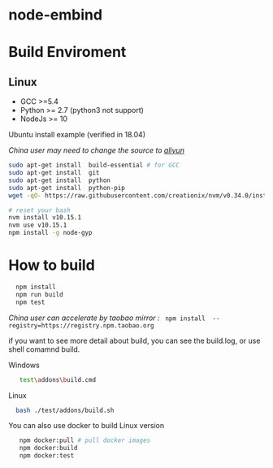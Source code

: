 # node-embind


# Build Enviroment

## Linux

* GCC >=5.4
* Python >= 2.7 (python3 not support)
* NodeJs >= 10

Ubuntu install example (verified in 18.04)

_China user may need to change the source to [aliyun](!https://opsx.alibaba.com/mirror)_

```sh
sudo apt-get install  build-essential # for GCC
sudo apt-get install  git
sudo apt-get install  python
sudo apt-get install  python-pip
wget -qO- https://raw.githubusercontent.com/creationix/nvm/v0.34.0/install.sh | bash

# reset your bash
nvm install v10.15.1
nvm use v10.15.1
npm install -g node-gyp


```

# How to build

```sh
  npm install
  npm run build
  npm test
```

_China user can accelerate by taobao mirror :_ ``` npm install  --registry=https://registry.npm.taobao.org```

if you want to see more detail about build, you can see the build.log, or use shell comamnd build.

Windows
```sh
   test\addons\build.cmd
```
Linux
```sh
  bash ./test/addons/build.sh
```


You can also use docker to build Linux version

```sh
   npm docker:pull # pull docker images
   npm docker:build
   npm docker:test
```